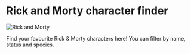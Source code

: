 # Rick and Morty character finder
![Rick and Morty](https://i.pinimg.com/564x/93/93/82/939382a22dc96f1d224614978b3c3e70.jpg)

Find your favourite Rick & Morty characters here!
You can filter by name, status and species.
